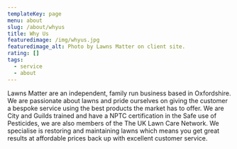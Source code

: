 ```yaml
---
templateKey: page
menu: about
slug: /about/whyus
title: Why Us
featuredimage: /img/whyus.jpg
featuredimage_alt: Photo by Lawns Matter on client site.
rating: []
tags:
  - service
  - about
---
```


Lawns Matter are an independent, family run business based in Oxfordshire.  
We are passionate about lawns and pride ourselves on giving the customer a
bespoke service using the best products the market has to offer. We are City and
Guilds trained and have a NPTC certification in the Safe use of Pesticides, we
are also members of the The UK Lawn Care Network. We specialise is restoring and
maintaining lawns which means you get great results at affordable prices back up
with excellent customer service.
